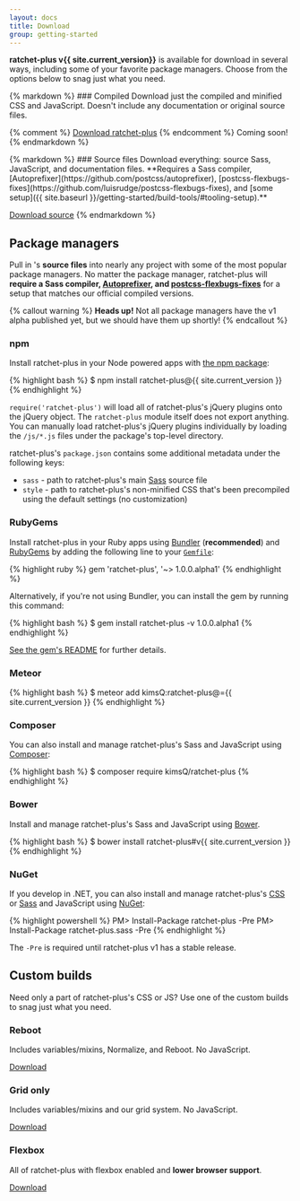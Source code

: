 ```yaml
---
layout: docs
title: Download
group: getting-started
---
```


**ratchet-plus v{{ site.current_version}}** is available for download in several ways, including some of your favorite package managers. Choose from the options below to snag just what you need.

<div class="row m-t-2">
  <div class="col-sm-6">
{% markdown %}
### Compiled
Download just the compiled and minified CSS and JavaScript. Doesn't include any documentation or original source files.

{% comment %}
<a href="{{ site.download.dist }}" class="btn btn-bs btn-outline" onclick="ga('send', 'event', 'Getting started', 'Download', 'Download compiled');">Download ratchet-plus</a>
{% endcomment %}
<span class="text-muted">Coming soon!</span>
{% endmarkdown %}
  </div>
  <div class="col-sm-6">
{% markdown %}
### Source files
Download everything: source Sass, JavaScript, and documentation files. **Requires a Sass compiler, [Autoprefixer](https://github.com/postcss/autoprefixer), [postcss-flexbugs-fixes](https://github.com/luisrudge/postcss-flexbugs-fixes), and [some setup]({{ site.baseurl }}/getting-started/build-tools/#tooling-setup).**

<a href="{{ site.download.source }}" class="btn btn-bs btn-outline" onclick="ga('send', 'event', 'Getting started', 'Download', 'Download source');">Download source</a>
{% endmarkdown %}
  </div>
</div>

## Package managers

Pull in 's **source files** into nearly any project with some of the most popular package managers. No matter the package manager, ratchet-plus will **require a Sass compiler, [Autoprefixer](https://github.com/postcss/autoprefixer), and [postcss-flexbugs-fixes](https://github.com/luisrudge/postcss-flexbugs-fixes)** for a setup that matches our official compiled versions.

{% callout warning %}
**Heads up!** Not all package managers have the v1 alpha published yet, but we should have them up shortly!
{% endcallout %}

### npm

Install ratchet-plus in your Node powered apps with [the npm package](https://www.npmjs.org/package/ratchet-plus):

{% highlight bash %}
$ npm install ratchet-plus@{{ site.current_version }}
{% endhighlight %}

`require('ratchet-plus')` will load all of ratchet-plus's jQuery plugins onto the jQuery object. The `ratchet-plus` module itself does not export anything. You can manually load ratchet-plus's jQuery plugins individually by loading the `/js/*.js` files under the package's top-level directory.

ratchet-plus's `package.json` contains some additional metadata under the following keys:

- `sass` - path to ratchet-plus's main [Sass](http://sass-lang.com/) source file
- `style` - path to ratchet-plus's non-minified CSS that's been precompiled using the default settings (no customization)

### RubyGems

Install ratchet-plus in your Ruby apps using [Bundler](http://bundler.io/) (**recommended**) and [RubyGems](https://rubygems.org/) by adding the following line to your [`Gemfile`](http://bundler.io/gemfile.html):

{% highlight ruby %}
gem 'ratchet-plus', '~> 1.0.0.alpha1'
{% endhighlight %}

Alternatively, if you're not using Bundler, you can install the gem by running this command:

{% highlight bash %}
$ gem install ratchet-plus -v 1.0.0.alpha1
{% endhighlight %}

[See the gem's README](https://github.com/kimsQ/ratchet-plus-rubygem/blob/master/README.md) for further details.

### Meteor

{% highlight bash %}
$ meteor add kimsQ:ratchet-plus@={{ site.current_version }}
{% endhighlight %}

### Composer

You can also install and manage ratchet-plus's Sass and JavaScript using [Composer](https://getcomposer.org):

{% highlight bash %}
$ composer require kimsQ/ratchet-plus
{% endhighlight %}

### Bower

Install and manage ratchet-plus's Sass and JavaScript using [Bower](http://bower.io).

{% highlight bash %}
$ bower install ratchet-plus#v{{ site.current_version }}
{% endhighlight %}

### NuGet

If you develop in .NET, you can also install and manage ratchet-plus's [CSS](https://www.nuget.org/packages/ratchet-plus/) or [Sass](https://www.nuget.org/packages/ratchet-plus.sass/) and JavaScript using [NuGet](https://www.nuget.org):

{% highlight powershell %}
PM> Install-Package ratchet-plus -Pre
PM> Install-Package ratchet-plus.sass -Pre
{% endhighlight %}

The `-Pre` is required until ratchet-plus v1 has a stable release.

## Custom builds

Need only a part of ratchet-plus's CSS or JS? Use one of the custom builds to snag just what you need.

<div class="row">
  <div class="col-sm-4">
    <h3>Reboot</h3>
    <p>Includes variables/mixins, Normalize, and Reboot. No JavaScript.</p>
    <a class="btn btn-bs btn-outline" href="#">Download</a>
  </div>
  <div class="col-sm-4">
    <h3>Grid only</h3>
    <p>Includes variables/mixins and our grid system. No JavaScript.</p>
    <a class="btn btn-bs btn-outline" href="#">Download</a>
  </div>
  <div class="col-sm-4">
    <h3>Flexbox</h3>
    <p>All of ratchet-plus with flexbox enabled and <strong>lower browser support</strong>.</p>
    <a class="btn btn-bs btn-outline" href="#">Download</a>
  </div>
</div>
